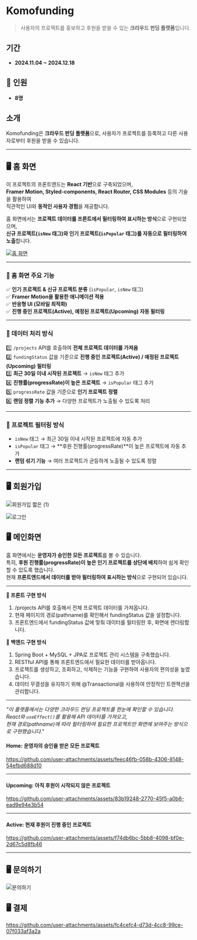 #  **Komofunding**
> 사용자의 프로젝트를 홍보하고 후원을 받을 수 있는 **크라우드 펀딩 플랫폼**입니다.


##  **기간**
- **2024.11.04 ~ 2024.12.18**

## 👥 **인원**
- **8명**




##  **소개**
Komofunding은 **크라우드 펀딩 플랫폼**으로, 사용자가 프로젝트를 등록하고 다른 사용자로부터 후원을 받을 수 있습니다.

---

## 🖥️ **홈 화면**

이 프로젝트의 프론트엔드는 **React 기반**으로 구축되었으며,  
**Framer Motion, Styled-components, React Router, CSS Modules** 등의 기술을 활용하여  
직관적인 UI와 **동적인 사용자 경험**을 제공합니다.  

홈 화면에서는 **프로젝트 데이터를 프론트에서 필터링하여 표시하는 방식**으로 구현되었으며,  
**신규 프로젝트(`isNew` 태그)와 인기 프로젝트(`isPopular` 태그)를 자동으로 필터링하여 노출**합니다.  

[![홈 화면](https://github.com/user-attachments/assets/1e83c3c1-4bd5-4505-b20c-4bcaa7a3ed4d)  ](https://github.com/user-attachments/assets/1e83c3c1-4bd5-4505-b20c-4bcaa7a3ed4d)

---

### **📌 홈 화면 주요 기능**  

✅ **인기 프로젝트 & 신규 프로젝트 분류** (`isPopular`, `isNew` 태그)  
✅ **Framer Motion을 활용한 애니메이션 적용**  
✅ **반응형 UI (모바일 최적화)**  
✅ **진행 중인 프로젝트(Active), 예정된 프로젝트(Upcoming) 자동 필터링**  

---

### **📌 데이터 처리 방식**  

1️⃣ `/projects` API를 호출하여 **전체 프로젝트 데이터를 가져옴**  
2️⃣ `fundingStatus` 값을 기준으로 **진행 중인 프로젝트(Active) / 예정된 프로젝트(Upcoming) 필터링**  
3️⃣ **최근 30일 이내 시작된 프로젝트** → `isNew` 태그 추가  
4️⃣ **진행률(progressRate)이 높은 프로젝트** → `isPopular` 태그 추가  
5️⃣ `progressRate` 값을 기준으로 **인기 프로젝트 정렬**  
6️⃣ **랜덤 정렬 기능 추가** → 다양한 프로젝트가 노출될 수 있도록 처리  

---

### **📌 프로젝트 필터링 방식**  

- `isNew` 태그 → 최근 30일 이내 시작된 프로젝트에 자동 추가  
- `isPopular` 태그 → **후원 진행률(progressRate)**이 높은 프로젝트에 자동 추가  
- **랜덤 섞기 기능** → 여러 프로젝트가 균등하게 노출될 수 있도록 정렬  

---



## 🖥️ **회원가입**


![회원가입 짧은 (1)](https://github.com/user-attachments/assets/3618d406-d71f-48a3-b3ba-868a8062c525)


![로그인](https://github.com/user-attachments/assets/1ff454e6-6fb9-41fa-b180-15f06b022293)




## 🖥️ 메인화면  

홈 화면에서는 **운영자가 승인한 모든 프로젝트**를 볼 수 있습니다.  
특히, **후원 진행률(progressRate)이 높은 인기 프로젝트를 상단에 배치**하여 쉽게 확인할 수 있도록 했습니다.  
현재 **프론트엔드에서 데이터를 받아 필터링하여 표시하는 방식**으로 구현되어 있습니다.  

---

**📌 프론트 구현 방식**
1. /projects API를 호출해서 전체 프로젝트 데이터를 가져옵니다.
2. 현재 페이지의 경로(pathname)를 확인해서 fundingStatus 값을 설정합니다. 
3. 프론트엔드에서 fundingStatus 값에 맞춰 데이터를 필터링한 후, 화면에 렌더링합니다.
   
**📌 백엔드 구현 방식**
1.  Spring Boot + MySQL + JPA로 프로젝트 관리 시스템을 구축했습니다.
2.  RESTful API를 통해 프론트엔드에서 필요한 데이터를 받아옵니다.
3.  프로젝트를 생성하고, 조회하고, 삭제하는 기능을 구현하여 사용자의 편의성을 높였습니다.
4.  데이터 무결성을 유지하기 위해 @Transactional을 사용하여 안정적인 트랜잭션을 관리합니다.

---

*"이 플랫폼에서는 다양한 크라우드 펀딩 프로젝트를 한눈에 확인할 수 있습니다.  
React와 `useEffect()`를 활용해 API 데이터를 가져오고,  
현재 경로(pathname)에 따라 필터링하여 필요한 프로젝트만 화면에 보여주는 방식으로 구현했습니다."*  

#### Home: 운영자의 승인을 받은 모든 프로젝트  

https://github.com/user-attachments/assets/feec46fb-058b-4306-8148-54efbd688d10

---

#### Upcoming: 아직 후원이 시작되지 않은 프로젝트  

https://github.com/user-attachments/assets/83b19248-2770-45f5-a0b6-ead9e94e3b54

---

#### Active: 현재 후원이 진행 중인 프로젝트  

https://github.com/user-attachments/assets/f74db6bc-5bb8-4098-bf0e-2d67c5d8fb46

---



## 🖥️ **문의하기**

![문의하기](https://github.com/user-attachments/assets/431fda36-3949-4e89-97c9-b1e9d88d6d32)


## 🖥️ **결제**

https://github.com/user-attachments/assets/fc4cefc4-d73d-4cc8-99ce-07f033af3a2a

